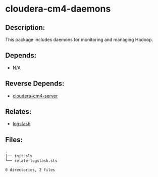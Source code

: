 # cloudera-cm4-daemons

## Description:

This package includes daemons for monitoring and managing Hadoop.

## Depends:

  -  N/A

## Reverse Depends:

  -  [cloudera-cm4-server](/salt/cloudera-cm4-server)

## Relates:

  -  [logstash](/salt/logstash)

## Files:

```bash
.
├── init.sls
└── relate-logstash.sls

0 directories, 2 files
```
